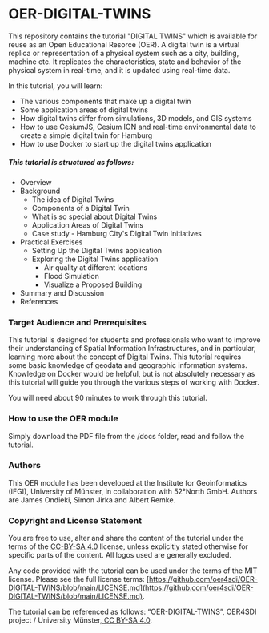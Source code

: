# OER-DIGITAL-TWINS 
This repository contains the tutorial "DIGITAL TWINS" which is available for reuse as an Open Educational Resorce (OER). A digital twin is a virtual replica or representation of a physical system such as a city, building, machine etc. It replicates the characteristics, state and behavior of the physical system in real-time, and it is updated using real-time data.

In this tutorial, you will learn: 

- The various components that make up a digital twin
- Some application areas of digital twins
- How digital twins differ from simulations, 3D models, and GIS systems
- How to use CesiumJS, Cesium ION and real-time environmental data to create a simple digital twin for Hamburg
- How to use Docker to start up the digital twins application

##### This tutorial is structured as follows:

- Overview
- Background
	- The idea of Digital Twins
	- Components of a Digital Twin
	- What is so special about Digital Twins
	- Application Areas of Digital Twins
  - Case study - Hamburg City's Digital Twin Initiatives 
- Practical Exercises
	- Setting Up the Digital Twins application
  - Exploring the Digital Twins application
      - Air quality at different locations
      - Flood Simulation
      - Visualize a Proposed Building
- Summary and Discussion
- References

### Target Audience and Prerequisites
This tutorial is designed for students and professionals who want to improve their understanding of Spatial Information Infrastructures, and in particular, learning more about the concept of Digital Twins. This tutorial requires some basic knowledge of geodata and geographic information systems. Knowledge on Docker would be helpful, but is not absolutely necessary as this tutorial will guide you through the various steps of working with Docker.

You will need about 90 minutes to work through this tutorial. 

### How to use the OER module

Simply download the PDF file from the /docs folder, read and follow the tutorial.


### Authors 
This OER module has been developed at the Institute for Geoinformatics (IFGI), University of Münster, in collaboration with 52°North GmbH. Authors are James Ondieki, Simon Jirka and Albert Remke.

### Copyright and License Statement

You are free to use, alter and share the content of the tutorial under the terms of the [CC-BY-SA 4.0](https://creativecommons.org/licenses/by-sa/4.0/deed.de) license, unless explicitly stated otherwise for specific parts of the content. All logos used are generally excluded. 

Any code provided with the tutorial can be used under the terms of the MIT license. Please see the full license terms: [https://github.com/oer4sdi/OER-DIGITAL-TWINS/blob/main/LICENSE.md](https://github.com/oer4sdi/OER-DIGITAL-TWINS/blob/main/LICENSE.md).

The tutorial can be referenced as follows: “OER-DIGITAL-TWINS”, OER4SDI project / University Münster,[ CC BY-SA 4.0](https://creativecommons.org/licenses/by-sa/4.0/legalcode.en).